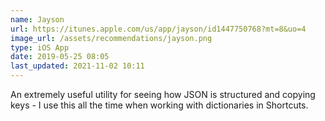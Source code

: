```yaml
---
name: Jayson
url: https://itunes.apple.com/us/app/jayson/id1447750768?mt=8&uo=4
image_url: /assets/recommendations/jayson.png
type: iOS App
date: 2019-05-25 08:05
last_updated: 2021-11-02 10:11
---
```

An extremely useful utility for seeing how JSON is structured and copying keys - I use this all the time when working with dictionaries in Shortcuts. 
